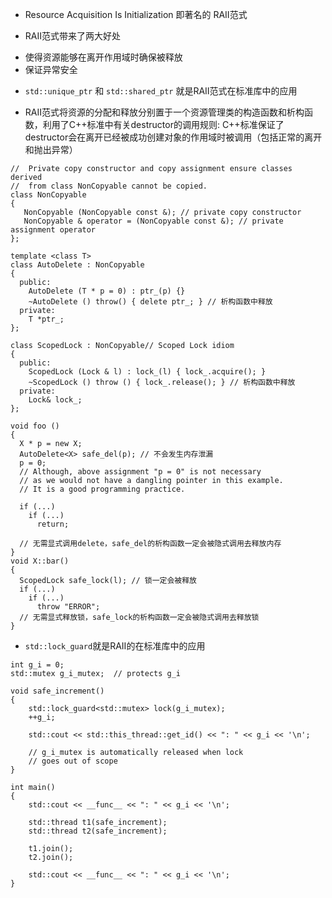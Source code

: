 - Resource Acquisition Is Initialization 即著名的 RAII范式

- RAII范式带来了两大好处
 + 使得资源能够在离开作用域时确保被释放
 + 保证异常安全
 
- `std::unique_ptr` 和 `std::shared_ptr` 就是RAII范式在标准库中的应用

- RAII范式将资源的分配和释放分别置于一个资源管理类的构造函数和析构函数，利用了C++标准中有关destructor的调用规则:
C++标准保证了destructor会在离开已经被成功创建对象的作用域时被调用（包括正常的离开和抛出异常）

```
//  Private copy constructor and copy assignment ensure classes derived 
//  from class NonCopyable cannot be copied.
class NonCopyable 
{
   NonCopyable (NonCopyable const &); // private copy constructor
   NonCopyable & operator = (NonCopyable const &); // private assignment operator
};

template <class T>
class AutoDelete : NonCopyable
{
  public:
    AutoDelete (T * p = 0) : ptr_(p) {}
    ~AutoDelete () throw() { delete ptr_; } // 析构函数中释放
  private:
    T *ptr_;
};

class ScopedLock : NonCopyable// Scoped Lock idiom
{
  public:
    ScopedLock (Lock & l) : lock_(l) { lock_.acquire(); }
    ~ScopedLock () throw () { lock_.release(); } // 析构函数中释放
  private:
    Lock& lock_;
};

void foo ()
{
  X * p = new X;
  AutoDelete<X> safe_del(p); // 不会发生内存泄漏
  p = 0;
  // Although, above assignment "p = 0" is not necessary
  // as we would not have a dangling pointer in this example. 
  // It is a good programming practice.

  if (...)
    if (...)
      return; 
 
  // 无需显式调用delete，safe_del的析构函数一定会被隐式调用去释放内存
}
void X::bar()
{
  ScopedLock safe_lock(l); // 锁一定会被释放
  if (...)
    if (...)
      throw "ERROR"; 
  // 无需显式释放锁，safe_lock的析构函数一定会被隐式调用去释放锁
}
```

- `std::lock_guard`就是RAII的在标准库中的应用
```
int g_i = 0;
std::mutex g_i_mutex;  // protects g_i
 
void safe_increment()
{
    std::lock_guard<std::mutex> lock(g_i_mutex);
    ++g_i;
 
    std::cout << std::this_thread::get_id() << ": " << g_i << '\n';
 
    // g_i_mutex is automatically released when lock
    // goes out of scope
}
 
int main()
{
    std::cout << __func__ << ": " << g_i << '\n';
 
    std::thread t1(safe_increment);
    std::thread t2(safe_increment);
 
    t1.join();
    t2.join();
 
    std::cout << __func__ << ": " << g_i << '\n';
}
```


